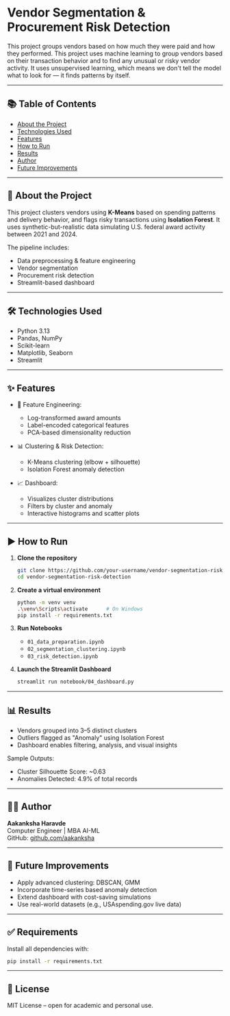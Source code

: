 # Vendor Segmentation & Procurement Risk Detection

This project groups vendors based on how much they were paid and how they performed. This project uses machine learning to group vendors based on their transaction behavior and to find any unusual or risky vendor activity. It uses unsupervised learning, which means we don't tell the model what to look for — it finds patterns by itself.

---

## 📚 Table of Contents

- [About the Project](#about-the-project)
- [Technologies Used](#technologies-used)
- [Features](#features)
- [How to Run](#how-to-run)
- [Results](#results)
- [Author](#author)
- [Future Improvements](#future-improvements)

---

## 📌 About the Project

This project clusters vendors using **K-Means** based on spending patterns and delivery behavior, and flags risky transactions using **Isolation Forest**. It uses synthetic-but-realistic data simulating U.S. federal award activity between 2021 and 2024.

The pipeline includes:

- Data preprocessing & feature engineering
- Vendor segmentation
- Procurement risk detection
- Streamlit-based dashboard

---

## 🛠 Technologies Used

- Python 3.13
- Pandas, NumPy
- Scikit-learn
- Matplotlib, Seaborn
- Streamlit

---

## ✨ Features

- 🧹 Feature Engineering:

  - Log-transformed award amounts
  - Label-encoded categorical features
  - PCA-based dimensionality reduction

- 📊 Clustering & Risk Detection:

  - K-Means clustering (elbow + silhouette)
  - Isolation Forest anomaly detection

- 📈 Dashboard:
  - Visualizes cluster distributions
  - Filters by cluster and anomaly
  - Interactive histograms and scatter plots

---

## ▶️ How to Run

1. **Clone the repository**

   ```bash
   git clone https://github.com/your-username/vendor-segmentation-risk-detection.git
   cd vendor-segmentation-risk-detection
   ```

2. **Create a virtual environment**

   ```bash
   python -m venv venv
   .\venv\Scripts\activate      # On Windows
   pip install -r requirements.txt
   ```

3. **Run Notebooks**

   - `01_data_preparation.ipynb`
   - `02_segmentation_clustering.ipynb`
   - `03_risk_detection.ipynb`

4. **Launch the Streamlit Dashboard**
   ```bash
   streamlit run notebook/04_dashboard.py
   ```

---

## 📊 Results

- Vendors grouped into 3–5 distinct clusters
- Outliers flagged as "Anomaly" using Isolation Forest
- Dashboard enables filtering, analysis, and visual insights

Sample Outputs:

- Cluster Silhouette Score: ~0.63
- Anomalies Detected: 4.9% of total records

---

## 👩‍💻 Author

**Aakanksha Haravde**  
Computer Engineer | MBA AI-ML  
GitHub: [github.com/aakanksha](https://github.com/your-github-profile)

---

## 🚀 Future Improvements

- Apply advanced clustering: DBSCAN, GMM
- Incorporate time-series based anomaly detection
- Extend dashboard with cost-saving simulations
- Use real-world datasets (e.g., USAspending.gov live data)

---

## ✅ Requirements

Install all dependencies with:

```bash
pip install -r requirements.txt
```

---

## 📄 License

MIT License – open for academic and personal use.
